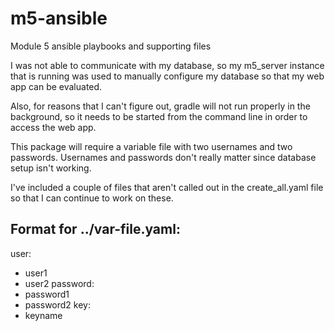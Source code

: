 # m5-ansible
Module 5 ansible playbooks and supporting files

I was not able to communicate with my database, so my m5_server instance that is running was used to manually configure my database so that my web app can be evaluated.

Also, for reasons that I can't figure out, gradle will not run properly in the background, so it needs to be started from the command line in order to access the web app.

This package will require a variable file with two usernames and two passwords.  Usernames and passwords don't really matter since database setup isn't working.

I've included a couple of files that aren't called out in the create_all.yaml file so that I can continue to work on these.

Format for ../var-file.yaml:
---
user:
  - user1
  - user2
password:
  - password1
  - password2
key:
  - keyname

